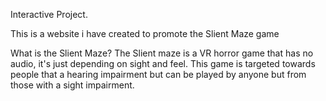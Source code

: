 Interactive Project.

This is a website i have created to promote the Slient Maze game

What is the Slient Maze?
The Slient maze is a VR horror game that has no audio, it's just depending on sight and feel. 
This game is targeted towards people that a hearing impairment but can be played by anyone but from those with a sight impairment. 
